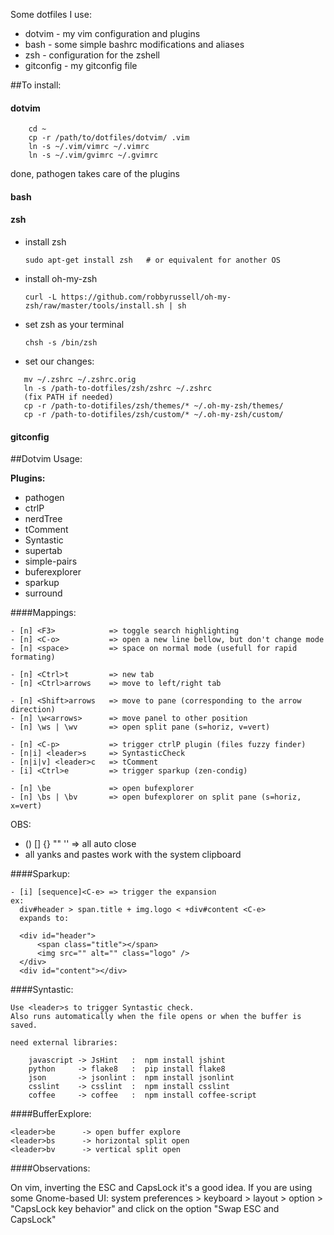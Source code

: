 Some dotfiles I use:

- dotvim - my vim configuration and plugins
- bash - some simple bashrc modifications and aliases
- zsh - configuration for the zshell
- gitconfig - my gitconfig file


##To install:

#### dotvim

```
    cd ~
    cp -r /path/to/dotfiles/dotvim/ .vim
    ln -s ~/.vim/vimrc ~/.vimrc
    ln -s ~/.vim/gvimrc ~/.gvimrc
```
  done, pathogen takes care of the plugins

#### bash

#### zsh

- install zsh

   ```sudo apt-get install zsh   # or equivalent for another OS```

- install oh-my-zsh

   ```curl -L https://github.com/robbyrussell/oh-my-zsh/raw/master/tools/install.sh | sh```

- set zsh as your terminal

   ```chsh -s /bin/zsh```

- set our changes:

```
   mv ~/.zshrc ~/.zshrc.orig
   ln -s /path-to-dotfiles/zsh/zshrc ~/.zshrc
   (fix PATH if needed)
   cp -r /path-to-dotifiles/zsh/themes/* ~/.oh-my-zsh/themes/
   cp -r /path-to-dotifiles/zsh/custom/* ~/.oh-my-zsh/custom/
```

#### gitconfig

##Dotvim Usage:

**Plugins:**

- pathogen
- ctrlP
- nerdTree
- tComment
- Syntastic
- supertab
- simple-pairs
- buferexplorer
- sparkup
- surround


####Mappings:

```
- [n] <F3>            => toggle search highlighting
- [n] <C-o>           => open a new line bellow, but don't change mode
- [n] <space>         => space on normal mode (usefull for rapid formating)

- [n] <Ctrl>t         => new tab
- [n] <Ctrl>arrows    => move to left/right tab

- [n] <Shift>arrows   => move to pane (corresponding to the arrow direction)
- [n] \w<arrows>      => move panel to other position
- [n] \ws | \wv       => open split pane (s=horiz, v=vert)

- [n] <C-p>           => trigger ctrlP plugin (files fuzzy finder)
- [n|i] <leader>s     => SyntasticCheck
- [n|i|v] <leader>c   => tComment
- [i] <Ctrl>e         => trigger sparkup (zen-condig)

- [n] \be             => open bufexplorer
- [n] \bs | \bv       => open bufexplorer on split pane (s=horiz, x=vert)
```

OBS:
- () [] {} "" ''  => all auto close
- all yanks and pastes work with the system clipboard


####Sparkup:

```
- [i] [sequence]<C-e> => trigger the expansion
ex:
  div#header > span.title + img.logo < +div#content <C-e>
  expands to:

  <div id="header">
      <span class="title"></span>
      <img src="" alt="" class="logo" />
  </div>
  <div id="content"></div>
```

####Syntastic:

```
Use <leader>s to trigger Syntastic check.
Also runs automatically when the file opens or when the buffer is saved.

need external libraries:

    javascript -> JsHint   :  npm install jshint
    python     -> flake8   :  pip install flake8
    json       -> jsonlint :  npm install jsonlint
    csslint    -> csslint  :  npm install csslint
    coffee     -> coffee   :  npm install coffee-script
```


####BufferExplore:

```
<leader>be      -> open buffer explore
<leader>bs      -> horizontal split open
<leader>bv      -> vertical split open
```

####Observations:

On vim, inverting the ESC and CapsLock it's a good idea.
If you are using some Gnome-based UI:
system preferences > keyboard > layout > option > "CapsLock key behavior"
and click on the option "Swap ESC and CapsLock"


